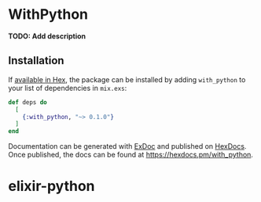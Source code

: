 # WithPython

**TODO: Add description**

## Installation

If [available in Hex](https://hex.pm/docs/publish), the package can be installed
by adding `with_python` to your list of dependencies in `mix.exs`:

```elixir
def deps do
  [
    {:with_python, "~> 0.1.0"}
  ]
end
```

Documentation can be generated with [ExDoc](https://github.com/elixir-lang/ex_doc)
and published on [HexDocs](https://hexdocs.pm). Once published, the docs can
be found at <https://hexdocs.pm/with_python>.

# elixir-python
